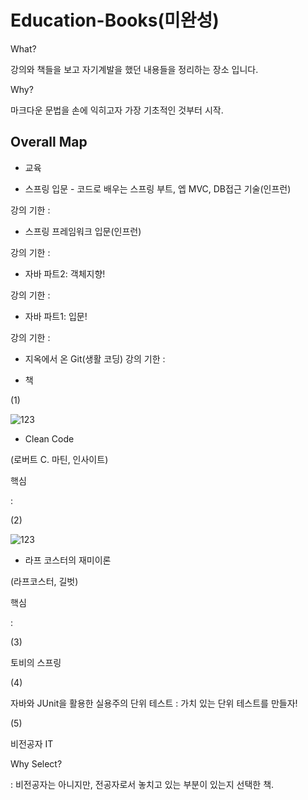 # Education-Books(미완성)

What? 

강의와 책들을 보고 자기계발을 했던 내용들을 정리하는 장소 입니다.

Why?

마크다운 문법을 손에 익히고자 가장 기초적인 것부터 시작.




## Overall Map


- 교육

* 스프링 입문 - 코드로 배우는 스프링 부트, 엡 MVC, DB접근 기술(인프런)

강의 기한 : 

* 스프링 프레임워크 입문(인프런)

강의 기한 :

* 자바 파트2: 객체지향!

강의 기한 :

* 자바 파트1: 입문!

강의 기한 :

* 지옥에서 온 Git(생활 코딩)
강의 기한 : 



- 책

(1)

![123](https://user-images.githubusercontent.com/59603054/118963495-73e20e80-b9a1-11eb-8a2b-ec4b5adb1cd7.jpg)


* Clean Code

(로버트 C. 마틴, 인사이트)


핵심

: 

(2)

![123](https://user-images.githubusercontent.com/59603054/118963691-ab50bb00-b9a1-11eb-96f9-22e40f3e0a0b.jpg)


* 라프 코스터의 재미이론

(라프코스터, 길벗)

핵심

:


(3)

토비의 스프링


(4)

자바와 JUnit을 활용한 실용주의 단위 테스트 : 가치 있는 단위 테스트를 만들자!


(5)

비전공자 IT

Why Select?

: 비전공자는 아니지만, 전공자로서 놓치고 있는 부분이 있는지 선택한 책.
